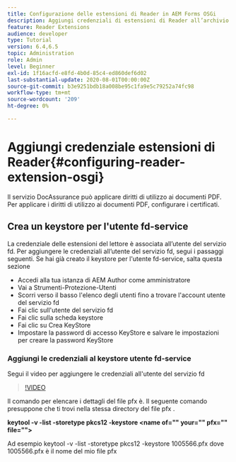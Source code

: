 ```yaml
---
title: Configurazione delle estensioni di Reader in AEM Forms OSGi
description: Aggiungi credenziali di estensioni di Reader all’archivio attendibilità in AEM Forms OSGi
feature: Reader Extensions
audience: developer
type: Tutorial
version: 6.4,6.5
topic: Administration
role: Admin
level: Beginner
exl-id: 1f16acfd-e8fd-4b0d-85c4-ed860def6d02
last-substantial-update: 2020-08-01T00:00:00Z
source-git-commit: b3e9251bdb18a008be95c1fa9e5c79252a74fc98
workflow-type: tm+mt
source-wordcount: '209'
ht-degree: 0%

---
```


# Aggiungi credenziale estensioni di Reader{#configuring-reader-extension-osgi}

Il servizio DocAssurance può applicare diritti di utilizzo ai documenti PDF. Per applicare i diritti di utilizzo ai documenti PDF, configurare i certificati.

## Crea un keystore per l&#39;utente fd-service

La credenziale delle estensioni del lettore è associata all’utente del servizio fd. Per aggiungere le credenziali all’utente del servizio fd, segui i passaggi seguenti. Se hai già creato il keystore per l&#39;utente fd-service, salta questa sezione

* Accedi alla tua istanza di AEM Author come amministratore
* Vai a Strumenti-Protezione-Utenti
* Scorri verso il basso l&#39;elenco degli utenti fino a trovare l&#39;account utente del servizio fd
* Fai clic sull&#39;utente del servizio fd
* Fai clic sulla scheda keystore
* Fai clic su Crea KeyStore
* Impostare la password di accesso KeyStore e salvare le impostazioni per creare la password KeyStore

### Aggiungi le credenziali al keystore utente fd-service

Segui il video per aggiungere le credenziali all&#39;utente del servizio fd

>[!VIDEO](https://video.tv.adobe.com/v/335849?quality=12&learn=on)


Il comando per elencare i dettagli del file pfx è. Il seguente comando presuppone che ti trovi nella stessa directory del file pfx .

**keytool -v -list -storetype pkcs12 -keystore &lt;name of=&quot;&quot; your=&quot;&quot; pfx=&quot;&quot; file=&quot;&quot;>**

Ad esempio keytool -v -list -storetype pkcs12 -keystore 1005566.pfx dove 1005566.pfx è il nome del mio file pfx
